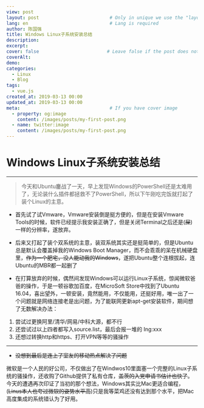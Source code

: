```yaml
---
view: post
layout: post                          # Only in unique we use the "layout: post"
lang: en                              # Lang is required
author: 陈国强
title: Windows Linux子系统安装总结
description:
excerpt:
cover: false                         # Leave false if the post does not have cover image, if there is set to true
coverAlt:
demo:
categories:
  - Linux
  - Blog
tags:
  - vue.js
created_at: 2019-03-13 00:00
updated_at: 2019-03-13 00:00
meta:                                 # If you have cover image
  - property: og:image
    content: /images/posts/my-first-post.png
  - name: twitter:image
    content: /images/posts/my-first-post.png
---
```


# Windows Linux子系统安装总结

---

> 今天和Ubuntu鏖战了一天，早上发现Windows的PowerShell还是太难用了，无论装什么插件都拯救不了PowerShell，所以下午刚吃完饭就打起了装个Linux的主意。

+ 首先试了试Vmware，Vmware安装倒是挺方便的，但是在安装Vmware Tools的时候，软件已经提示我安装正确了，但是关闭Terminal之后还是(~~屎~~)一样的分辨率，遂放弃。
+ 后来又打起了装个双系统的主意，装双系统其实还是挺简单的，但是Ubuntu总是默认会覆盖掉我的Windows Boot Manager，而不会乖乖的呆在机械硬盘里，~~作为一个肥宅，没人能动我的Windows~~，遂把Ubuntu整个连根拔起，连Ubuntu的MBR都一起删了

+ 在打算放弃的时候，偶然间发现Windows可以运行Linux子系统，惊闻微软爸爸的操作，于是一顿谷歌加百度，在MicroSoft Store中找到了Ubuntu 16.04，喜出望外，一顿安装，竟然能用，不仅能用，还挺好用，唯一出了一个问题就是网络连接老是出问题，为了能联网更新apt-get安装软件，期间想了无数解决办法：
1. 尝试过更换阿里/清华/网易/中科大源，都不行
2. 还尝试过以上四者都写入source.list，最后会报一堆的 Ing:xxx
3. 还想过转换http和https、打开VPN等等的骚操作

---
+ ~~没想到最后是连上了室友的移动热点解决了问题~~

微软是一个人民的好公司，不仅做出了在Windwos10里面塞一个完整的Linux子系统的骚操作，还收购了Github提供了私有仓库，~~盖茨的入党申请书估计也快了~~。今天的遭遇再次印证了当初的那个想法，Windows其实比Mac更适合编程，(~~Linus本人也夸过微软的姿势水平高~~)只是我等菜鸡还没有达到那个水平，把Mac高度集成的系统错认为了好用。
